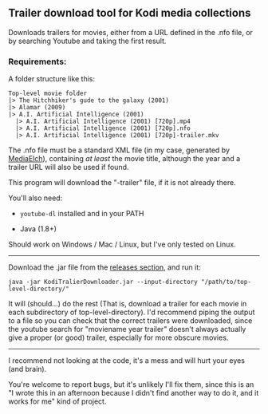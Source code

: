 ## Trailer download tool for Kodi media collections

Downloads trailers for movies, either from a URL defined in the .nfo file, or by searching Youtube and taking the first result.

### Requirements:

A folder structure like this:

    Top-level movie folder
    |> The Hitchhiker's gude to the galaxy (2001)
    |> Alamar (2009)
    |> A.I. Artificial Intelligence (2001)
      |> A.I. Artificial Intelligence (2001) [720p].mp4
      |> A.I. Artificial Intelligence (2001) [720p].nfo
      |> A.I. Artificial Intelligence (2001) [720p]-trailer.mkv
      
The .nfo file must be a standard XML file (in my case, generated by [MediaElch](https://www.kvibes.de/en/mediaelch/)), containing _at least_ the movie title, although the year and a trailer URL will also be used if found.

This program will download the "-trailer" file, if it is not already there.

You'll also need:

* `youtube-dl` installed and in your PATH

* Java (1.8+)

Should work on Windows / Mac / Linux, but I've only tested on Linux.

---

Download the .jar file from the [releases section](https://github.com/JonasCz/KodiTralierDownloader/releases/), and run it:

    java -jar KodiTralierDownloader.jar --input-directory "/path/to/top-level-directory/"
    
 It will (should...) do the rest (That is, download a trailer for each movie in each subdirectory of top-level-directory). I'd recommend piping the output to a file so you can check that the correct trailers were downloaded, since the youtube search for "moviename year trailer" doesn't always actually give a proper (or good) trailer, especially for more obscure movies.
 
 ---
 
  I recommend not looking at the code, it's a mess and will hurt your eyes (and brain).
 
 You're welcome to report bugs, but it's unlikely I'll fix them, since this is an "I wrote this in an afternoon because I didn't find another way to do it, and it works for me" kind of project.
